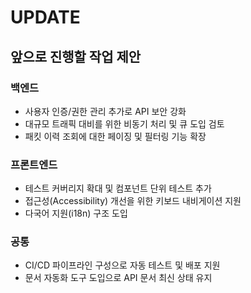 # UPDATE

## 앞으로 진행할 작업 제안

### 백엔드
- 사용자 인증/권한 관리 추가로 API 보안 강화
- 대규모 트래픽 대비를 위한 비동기 처리 및 큐 도입 검토
- 패킷 이력 조회에 대한 페이징 및 필터링 기능 확장

### 프론트엔드
- 테스트 커버리지 확대 및 컴포넌트 단위 테스트 추가
- 접근성(Accessibility) 개선을 위한 키보드 내비게이션 지원
- 다국어 지원(i18n) 구조 도입

### 공통
- CI/CD 파이프라인 구성으로 자동 테스트 및 배포 지원
- 문서 자동화 도구 도입으로 API 문서 최신 상태 유지
